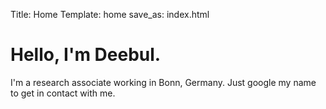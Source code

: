 Title: Home
Template: home
save_as: index.html

# Hello, I'm Deebul.

I'm a research associate working in Bonn, Germany. Just google my name to get
in contact with me.
